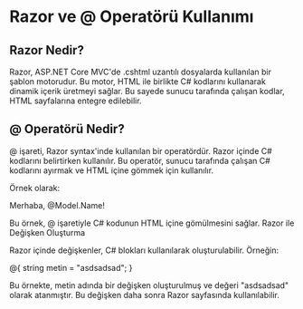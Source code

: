 
# Razor ve @ Operatörü Kullanımı

## Razor Nedir?

Razor, ASP.NET Core MVC'de .cshtml uzantılı dosyalarda kullanılan bir şablon motorudur. Bu motor, HTML ile birlikte C# kodlarını kullanarak dinamik içerik üretmeyi sağlar. Bu sayede sunucu tarafında çalışan kodlar, HTML sayfalarına entegre edilebilir.

## @ Operatörü Nedir?

@ işareti, Razor syntax'inde kullanılan bir operatördür. Razor içinde C# kodlarını belirtirken kullanılır. Bu operatör, sunucu tarafında çalışan C# kodlarını ayırmak ve HTML içine gömmek için kullanılır.

Örnek olarak:

<p>Merhaba, @Model.Name!</p>


Bu örnek, @ işaretiyle C# kodunun HTML içine gömülmesini sağlar.
Razor ile Değişken Oluşturma

Razor içinde değişkenler, C# blokları kullanılarak oluşturulabilir. Örneğin:

@{
    string metin = "asdsadsad";
}


Bu örnekte, metin adında bir değişken oluşturulmuş ve değeri "asdsadsad" olarak atanmıştır. Bu değişken daha sonra Razor sayfasında kullanılabilir.